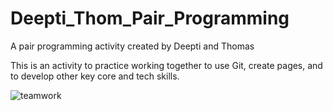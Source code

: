 # Deepti_Thom_Pair_Programming
A pair programming activity created by Deepti and Thomas

This is an activity to practice working together to use Git, create pages, and to develop other key core and tech skills. 

![teamwork](https://tse3.mm.bing.net/th?id=OIP.xSlYaSbKRI2HQGE1ALS-sAHaEK&pid=Api&P=0&w=313&h=177)
